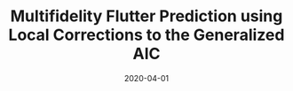 ---
title: "Multifidelity Flutter Prediction using Local Corrections to the Generalized AIC"
date: "2020-04-01"
authors: ["A. Thelen", "L. Leifsson", "P. Beran"]
publication_types: ["2"]
publication: "*Aerospace Science & Technology*"
doi: "10.1016/j.ast.2020.106032"
---
